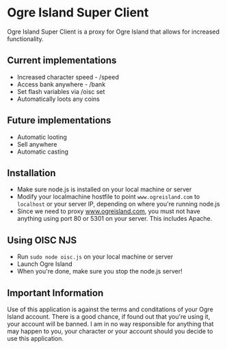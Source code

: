 # Ogre Island Super Client

Ogre Island Super Client is a proxy for Ogre Island that allows for increased functionality.


## Current implementations

* Increased character speed - /speed <val>
* Access bank anywhere - /bank
* Set flash variables via /oisc set <var> <value>
* Automatically loots any coins

## Future implementations

* Automatic looting
* Sell anywhere
* Automatic casting

## Installation

* Make sure node.js is installed on your local machine or server
* Modify your localmachine hostfile to point `www.ogreisland.com` to `localhost` or your server IP, depending on where you're running node.js
* Since we need to proxy www.ogreisland.com, you must not have anything using port 80 or 5301 on your server. This includes Apache.

## Using OISC NJS

* Run `sudo node oisc.js` on your local machine or server
* Launch Ogre Island
* When you're done, make sure you stop the node.js server!

## Important Information
Use of this application is against the terms and conditations of your Ogre Island account. There is a good chance, if found out that you're using it, your account will be banned. I am in no way responsible for anything that may happen to you, your character or your account should you decide to use this application.